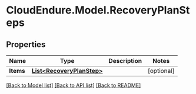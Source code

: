 # CloudEndure.Model.RecoveryPlanSteps
## Properties

Name | Type | Description | Notes
------------ | ------------- | ------------- | -------------
**Items** | [**List&lt;RecoveryPlanStep&gt;**](RecoveryPlanStep.md) |  | [optional] 

[[Back to Model list]](../README.md#documentation-for-models) [[Back to API list]](../README.md#documentation-for-api-endpoints) [[Back to README]](../README.md)

